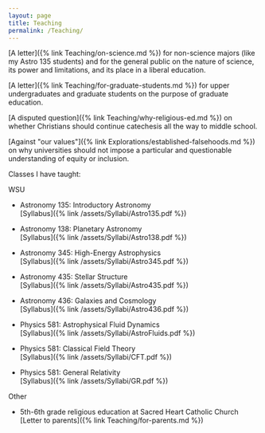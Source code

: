 ```yaml
---
layout: page
title: Teaching
permalink: /Teaching/
---
```


[A letter]({% link Teaching/on-science.md %}) for non-science majors (like my Astro 135 students) and
for the general public on the nature of science, its power and limitations, and its place in a liberal
education.

[A letter]({% link Teaching/for-graduate-students.md %}) for upper undergraduates and graduate
students on the purpose of graduate education.

[A disputed question]({% link Teaching/why-religious-ed.md %}) on whether Christians should continue catechesis all the way to middle school.

[Against "our values"]({% link Explorations/established-falsehoods.md %}) on why universities should not impose a particular and questionable understanding of equity or inclusion.

Classes I have taught:

WSU

- Astronomy 135:  Introductory Astronomy  
    [Syllabus]({% link /assets/Syllabi/Astro135.pdf %})

- Astronomy 138:  Planetary Astronomy  
    [Syllabus]({% link /assets/Syllabi/Astro138.pdf %})

- Astronomy 345:  High-Energy Astrophysics  
    [Syllabus]({% link /assets/Syllabi/Astro345.pdf %})

- Astronomy 435:  Stellar Structure  
    [Syllabus]({% link /assets/Syllabi/Astro435.pdf %})

- Astronomy 436:  Galaxies and Cosmology  
    [Syllabus]({% link /assets/Syllabi/Astro436.pdf %})

- Physics 581:  Astrophysical Fluid Dynamics  
    [Syllabus]({% link /assets/Syllabi/AstroFluids.pdf %})

- Physics 581:  Classical Field Theory  
    [Syllabus]({% link /assets/Syllabi/CFT.pdf %})

- Physics 581:  General Relativity  
    [Syllabus]({% link /assets/Syllabi/GR.pdf %})

Other

- 5th-6th grade religious education at Sacred Heart Catholic Church
     [Letter to parents]({% link Teaching/for-parents.md %})
